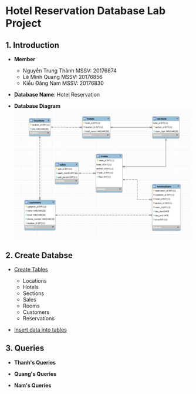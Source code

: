 # Hotel Reservation Database Lab Project

## 1. Introduction 
- **Member**
  -  Nguyễn Trung Thành   MSSV: 20176874
  -  Lê Minh Quang        MSSV: 20176856
  -  Kiều Đăng Nam        MSSV: 20176830

- **Database Name**: Hotel Reservation 

- **Database Diagram** 
![alt text](project_diagram_v3.png)

## 2. Create Databse
-  [Create Tables](https://github.com/thanhhff/hotel-database/blob/master/project_create_table.sql)
    - Locations
    - Hotels
    - Sections
    - Sales
    - Rooms  
    - Customers
    - Reservations
  
- [Insert data into tables](https://github.com/thanhhff/hotel-database/blob/master/project_insert.sql)

## 3. Queries

- **Thanh's Queries**





- **Quang's Queries**





- **Nam's Queries**

